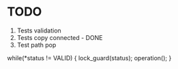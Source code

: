 # TODO

1. Tests validation
2. Tests copy connected - DONE
3. Test path pop


while(*status != VALID) {
    lock_guard(status);
    operation();
}